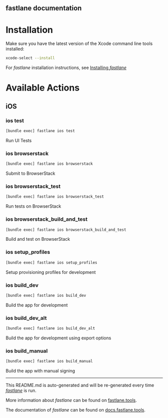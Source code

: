 fastlane documentation
----

# Installation

Make sure you have the latest version of the Xcode command line tools installed:

```sh
xcode-select --install
```

For _fastlane_ installation instructions, see [Installing _fastlane_](https://docs.fastlane.tools/#installing-fastlane)

# Available Actions

## iOS

### ios test

```sh
[bundle exec] fastlane ios test
```

Run UI Tests

### ios browserstack

```sh
[bundle exec] fastlane ios browserstack
```

Submit to BrowserStack

### ios browserstack_test

```sh
[bundle exec] fastlane ios browserstack_test
```

Run tests on BrowserStack

### ios browserstack_build_and_test

```sh
[bundle exec] fastlane ios browserstack_build_and_test
```

Build and test on BrowserStack

### ios setup_profiles

```sh
[bundle exec] fastlane ios setup_profiles
```

Setup provisioning profiles for development

### ios build_dev

```sh
[bundle exec] fastlane ios build_dev
```

Build the app for development

### ios build_dev_alt

```sh
[bundle exec] fastlane ios build_dev_alt
```

Build the app for development using export options

### ios build_manual

```sh
[bundle exec] fastlane ios build_manual
```

Build the app with manual signing

----

This README.md is auto-generated and will be re-generated every time [_fastlane_](https://fastlane.tools) is run.

More information about _fastlane_ can be found on [fastlane.tools](https://fastlane.tools).

The documentation of _fastlane_ can be found on [docs.fastlane.tools](https://docs.fastlane.tools).
